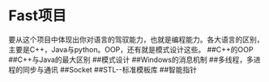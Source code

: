 # Fast项目
要从这个项目中体现出你对语言的驾驭能力，也就是编程能力。各大语言的区别，主要是C++，Java与python。OOP，还有就是模式设计这些。
##C++的OOP
##C++与Java的最大区别
##模式设计
##Windows的消息机制
##多线程，多进程的同步与通讯
##Socket
##STL--标准模板库
##智能指针

